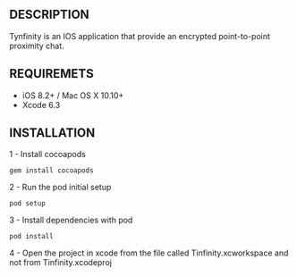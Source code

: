 ## DESCRIPTION

Tynfinity is an IOS application that provide an encrypted point-to-point proximity chat.


## REQUIREMETS

- iOS 8.2+ / Mac OS X 10.10+
- Xcode 6.3


## INSTALLATION

1 - Install cocoapods

	gem install cocoapods

2 -  Run the pod initial setup 
	
	pod setup

3 - Install dependencies with pod

	pod install

4 - Open the project in xcode from the file called Tinfinity.xcworkspace and not from Tinfinity.xcodeproj
